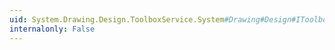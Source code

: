 ```yaml
---
uid: System.Drawing.Design.ToolboxService.System#Drawing#Design#IToolboxService#GetSelectedToolboxItem(System.ComponentModel.Design.IDesignerHost)
internalonly: False
---
```

